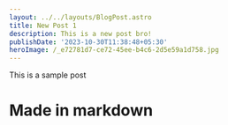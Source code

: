 ```yaml
---
layout: ../../layouts/BlogPost.astro
title: New Post 1
description: This is a new post bro!
publishDate: '2023-10-30T11:38:48+05:30'
heroImage: /_e72781d7-ce72-45ee-b4c6-2d5e59a1d758.jpg
---
```

This is a sample post 
# Made in markdown
